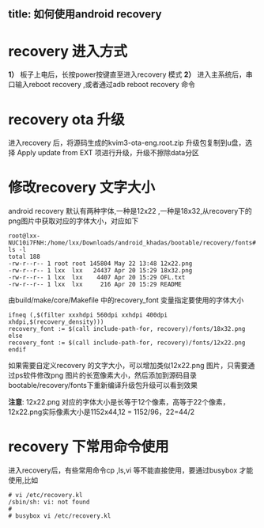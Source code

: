 title: 如何使用android recovery
---

# recovery 进入方式
**1）** 板子上电后，长按power按键直至进入recovery 模式
**2）** 进入主系统后，串口输入reboot recovery ,或者通过adb reboot recovery 命令

# recovery ota 升级
进入recovery 后，将源码生成的kvim3-ota-eng.root.zip 升级包复制到u盘，选择 Apply update from EXT 项进行升级，升级不擦除data分区

# 修改recovery 文字大小
android recovery 默认有两种字体,一种是12x22 ,一种是18x32,从recovery下的png图片中获取对应的字体大小，对应如下
```shell
root@lxx-NUC10i7FNH:/home/lxx/Downloads/android_khadas/bootable/recovery/fonts# ls -l
total 188
-rw-r--r-- 1 root root 145804 May 22 13:48 12x22.png
-rw-r--r-- 1 lxx  lxx   24437 Apr 20 15:29 18x32.png
-rw-r--r-- 1 lxx  lxx    4407 Apr 20 15:29 OFL.txt
-rw-r--r-- 1 lxx  lxx     216 Apr 20 15:29 README

```
由build/make/core/Makefile 中的recovery_font 变量指定要使用的字体大小
```shell
ifneq (,$(filter xxxhdpi 560dpi xxhdpi 400dpi xhdpi,$(recovery_density)))
recovery_font := $(call include-path-for, recovery)/fonts/18x32.png
else
recovery_font := $(call include-path-for, recovery)/fonts/12x22.png
endif

```
如果需要自定义recovery 的文字大小，可以增加类似12x22.png 图片，只需要通过ps软件修改png 图片的长宽像素大小，然后添加到源码目录bootable/recovery/fonts下重新编译升级包升级可以看到效果

**注意**: 12x22.png 对应的字体大小是长等于12个像素，高等于22个像素，12x22.png实际像素大小是1152x44,12 = 1152/96，22=44/2 

# recovery 下常用命令使用
进入recovery后，有些常用命令cp ,ls,vi 等不能直接使用，要通过busybox 才能使用,比如
```shell
# vi /etc/recovery.kl                                                          
/sbin/sh: vi: not found
# 
# busybox vi /etc/recovery.kl 
```


